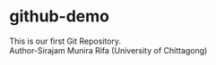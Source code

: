 # github-demo
This is our first Git Repository.
<br>
Author-Sirajam Munira Rifa (University of Chittagong)
